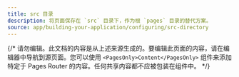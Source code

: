 ```yaml
---
title: src 目录
description: 将页面保存在 `src` 目录下，作为根 `pages` 目录的替代方案。
source: app/building-your-application/configuring/src-directory
---
```


{/* 请勿编辑。此文档的内容是从上述来源生成的。要编辑此页面的内容，请在编辑器中导航到源页面。您可以使用 `<PagesOnly>Content</PagesOnly>` 组件来添加特定于 Pages Router 的内容。任何共享内容都不应被包装在组件中。 */}